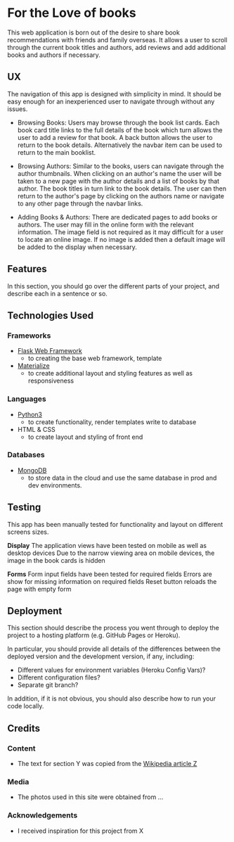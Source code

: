 # For the Love of books

This web application is born out of the desire to share book recommendations with friends and family overseas. It allows a user to scroll through the current book titles and authors, add reviews and add additional books and authors if necessary. 

## UX
 
The navigation of this app is designed with simplicity in mind. It should be easy enough for an inexperienced user to navigate through without any issues.

- Browsing Books: Users may browse through the book list cards.  Each book card title links to the full details of the book which  turn allows the user to add a review for that book. A back button allows the user to return to the book details.  Alternatively the navbar item can be used to return to the main booklist.

- Browsing Authors: Similar to the books, users can navigate through the author thumbnails. When clicking on an author's name the user will be taken to a new page with the author details and a list of books by that author.  The book titles in turn link to the book details. The user can then return to the author's page by clicking on the authors name or navigate to any other page through the navbar links.

- Adding Books & Authors: There are dedicated pages to add books or authors.  The user may fill in the online form with the relevant information. The image field is not required as it may difficult for a user to locate an online image.  If no image is added then a default image will be added to the display when necessary.


## Features

In this section, you should go over the different parts of your project, and describe each in a sentence or so.

## Technologies Used

### Frameworks
- [Flask Web Framework](http://flask.pocoo.org/)
    - to creating the base web framework, template
- [Materialize](http://flask.pocoo.org/)
    - to create additional layout and styling features as well as responsiveness

### Languages
- [Python3](https://www.python.org/)
    - to create functionality, render templates write to database
- HTML & CSS
    - to create layout and styling of front end

### Databases
- [MongoDB](https://www.mongodb.com/)
    - to store data in the cloud and use the same database in prod and dev environments.

## Testing

This app has been manually tested for functionality and layout on different screens sizes.

**Display**
    The application views have been tested on mobile as well as desktop devices
    Due to the narrow viewing area on mobile devices, the image in the book cards is hidden
    
**Forms**
    Form input fields have been tested for required fields
    Errors are show for missing information on required fields
    Reset button reloads the page with empty form
    
    
## Deployment

This section should describe the process you went through to deploy the project to a hosting platform (e.g. GitHub Pages or Heroku).

In particular, you should provide all details of the differences between the deployed version and the development version, if any, including:
- Different values for environment variables (Heroku Config Vars)?
- Different configuration files?
- Separate git branch?

In addition, if it is not obvious, you should also describe how to run your code locally.


## Credits

### Content
- The text for section Y was copied from the [Wikipedia article Z](https://en.wikipedia.org/wiki/Z)

### Media
- The photos used in this site were obtained from ...

### Acknowledgements

- I received inspiration for this project from X